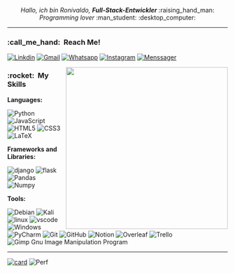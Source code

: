 <p align="center">
  <i>Hallo, ich bin Ronivaldo, <strong>Full-Stack-Entwickler</strong></i> :raising_hand_man:
  <br/>
  <i>Programming lover</i> :man_student: :desktop_computer:
</p>

____


<h3> :call_me_hand: &nbsp;Reach Me!</h3>


[![Linkdin](https://img.shields.io/badge/-Linkedln-0077B5?style=flat&logo=linkedin&logoColor=white)](https://www.linkedin.com/in/ronivaldoandrade/)
[![Gmail](https://img.shields.io/badge/Gmail-D14836?style=flat&logo=gmail&logoColor=white)](mailto:ronidomingues@poli.ufrj.br)
[![Whatsapp](https://img.shields.io/badge/WhatsApp-25D366?style=flat&logo=whatsapp&logoColor=white)](https://wa.me/5521998412932?text=%20)
[![Instagram](https://img.shields.io/badge/Instagram-E4405F?style=flat&logo=instagram&logoColor=white)](https://www.instagram.com/andrade.dev)
[![Menssager](https://img.shields.io/badge/Messenger-00B2FF?style=for-the-badge&logo=messenger&logoColor=white)](https://www.messenger.com/t/ronivaldodeandrade/)


<img src="https://raw.githubusercontent.com/MicaelliMedeiros/micaellimedeiros/master/image/computer-illustration.png" min-width="400px" max-width="400px" width="370px" align="right" alt="">


<p align="left">
  <h3> :rocket: &nbsp;My Skills </h3>
  
  
  **Languages:**
  
  
  ![Python](https://img.shields.io/badge/python-3670A0?style=for-the-badge&logo=python&logoColor=ffdd54)
  ![JavaScript](https://img.shields.io/badge/javascript-FFF?style=for-the-badge&logo=javascript&logoColor=%23F7DF1E)
  ![HTML5](https://img.shields.io/badge/html5-%23E34F26.svg?style=for-the-badge&logo=html5&logoColor=white)
  ![CSS3](https://img.shields.io/badge/css3-%231572B6.svg?style=for-the-badge&logo=css3&logoColor=white)
  ![LaTeX](https://img.shields.io/badge/LaTeX-47A141?style=for-the-badge&logo=LaTeX&logoColor=white)
  
  
  **Frameworks and Libraries:**
  
  
  <img src="https://img.shields.io/badge/Django-092E20?style=for-the-badge&logo=django&logoColor=white" alt="django"> <img src="https://img.shields.io/badge/Flask-000000?style=for-the-badge&logo=flask&logoColor=white" alt="flask">
  ![Pandas](https://img.shields.io/badge/Pandas-2C2D72?style=for-the-badge&logo=pandas&logoColor=white)
  ![Numpy](https://img.shields.io/badge/Numpy-777BB4?style=for-the-badge&logo=numpy&logoColor=white)
  
  
  **Tools:**


![Debian](https://img.shields.io/badge/Debian-A81D33?style=for-the-badge&logo=debian&logoColor=white)
![Kali](https://img.shields.io/badge/Kali_Linux-557C94?style=for-the-badge&logo=kali-linux&logoColor=white)
  <img src="https://img.shields.io/badge/Linux-FCC624?style=for-the-badge&logo=linux&logoColor=black" alt="linux"> <img src="https://img.shields.io/badge/Visual_Studio_Code-0078D4?style=for-the-badge&logo=visual%20studio%20code&logoColor=white" alt="vscode">
  ![Windows](https://img.shields.io/badge/Windows-0078D6?style=for-the-badge&logo=windows&logoColor=white)
  ![PyCharm](https://img.shields.io/badge/pycharm-143?style=for-the-badge&logo=pycharm&logoColor=black&color=black&labelColor=green)
  ![Git](https://img.shields.io/badge/git-%23F05033.svg?style=for-the-badge&logo=git&logoColor=white)
  ![GitHub](https://img.shields.io/badge/github-%23121011.svg?style=for-the-badge&logo=github&logoColor=white)
  ![Notion](https://img.shields.io/badge/Notion-000000?style=for-the-badge&logo=notion&logoColor=white)
  ![Overleaf](https://img.shields.io/badge/Overleaf-47A141?style=for-the-badge&logo=Overleaf&logoColor=white)
  ![Trello](https://img.shields.io/badge/Trello-0052CC?style=for-the-badge&logo=trello&logoColor=white)
  ![Gimp Gnu Image Manipulation Program](https://img.shields.io/badge/Gimp-657D8B?style=for-the-badge&logo=gimp&logoColor=FFFFFF)
</p>

___


[![card](https://github-readme-streak-stats.herokuapp.com/?user=Ronidandrade)](https://github.com/Ronidandrade/)
![Perf](https://github-readme-stats.vercel.app/api/top-langs/?username=Ronidandrade)
